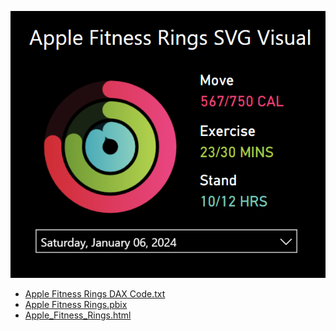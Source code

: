 ![Apple Fitness Rings.PNG](Apple%20Fitness%20Rings.PNG)

- [Apple Fitness Rings DAX Code.txt](Apple%20Fitness%20Rings%20DAX%20Code.txt)
- [Apple Fitness Rings.pbix](Apple%20Fitness%20Rings.pbix)
- [Apple_Fitness_Rings.html](Apple_Fitness_Rings.html)